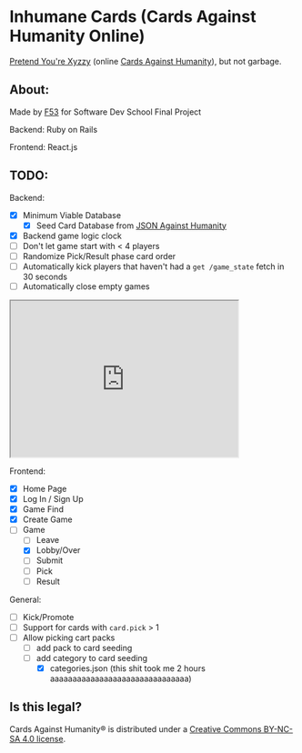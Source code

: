 # Inhumane Cards (Cards Against Humanity Online)
[Pretend You're Xyzzy](https://pyx-1.pretendyoure.xyz/zy/) (online [Cards Against Humanity](https://www.cardsagainsthumanity.com/)), but not garbage.

## About:
Made by [F53](https://f53.dev) for Software Dev School Final Project

Backend: Ruby on Rails

Frontend: React.js

## TODO:
Backend:
- [x] Minimum Viable Database
  - [x] Seed Card Database from [JSON Against Humanity](https://crhallberg.com/cah/)
- [x] Backend game logic clock
- [ ] Don't let game start with < 4 players
- [ ] Randomize Pick/Result phase card order
- [ ] Automatically kick players that haven't had a `get /game_state` fetch in 30 seconds
- [ ] Automatically close empty games

<iframe width="400" height="275" src='https://dbdiagram.io/embed/63506e9047094101959cbd7f'> </iframe>

Frontend:
- [x] Home Page
- [x] Log In / Sign Up
- [x] Game Find
- [x] Create Game
- [ ] Game
  - [ ] Leave
  - [x] Lobby/Over
  - [ ] Submit
  - [ ] Pick
  - [ ] Result

General:
- [ ] Kick/Promote
- [ ] Support for cards with `card.pick` > 1
- [ ] Allow picking cart packs
  - [ ] add pack to card seeding
  - [ ] add category to card seeding
    - [x] categories.json (this shit took me 2 hours aaaaaaaaaaaaaaaaaaaaaaaaaaaaaaa)

## Is this legal?
Cards Against Humanity® is distributed under a [Creative Commons BY-NC-SA 4.0 license](https://creativecommons.org/licenses/by-nc-sa/4.0/legalcode).